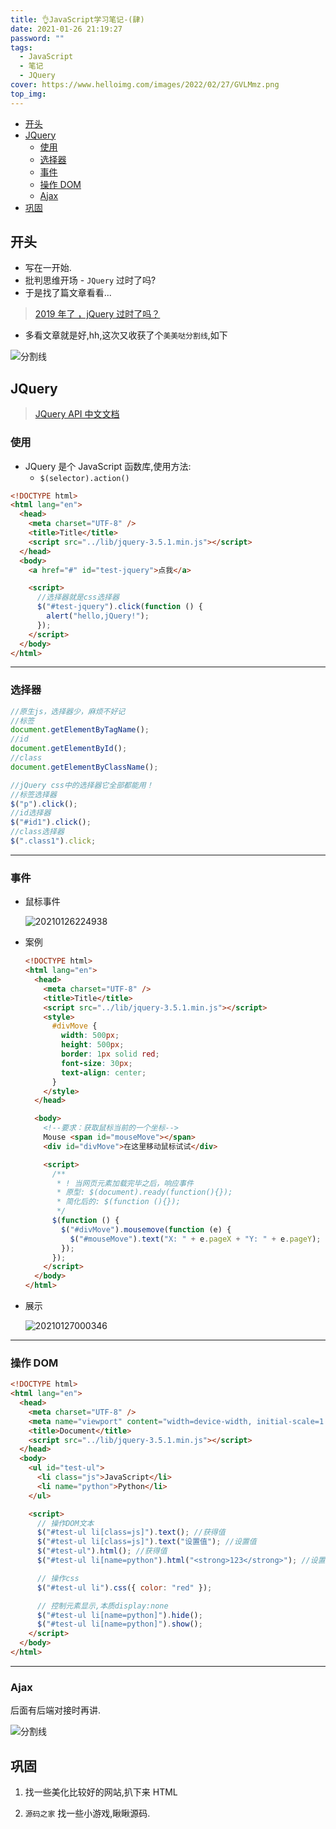 ```yaml
---
title: 👌JavaScript学习笔记-(肆)
date: 2021-01-26 21:19:27
password: ""
tags:
  - JavaScript
  - 笔记
  - JQuery
cover: https://www.helloimg.com/images/2022/02/27/GVLMmz.png
top_img:
---
```


<!--
 * @?: *********************************************************************
 * @Author: Weidows
 * @Date: 2021-01-26 21:19:27
 * @LastEditors: Weidows
 * @LastEditTime: 2021-02-13 17:23:10
 * @FilePath: \Weidowsd:\Game\Github\Blog-private\source\_posts\Web\JavaScript\study-4.md
 * @Description:
 * @!: *********************************************************************
-->

- [开头](#开头)
- [JQuery](#jquery)
  - [使用](#使用)
  - [选择器](#选择器)
  - [事件](#事件)
  - [操作 DOM](#操作-dom)
  - [Ajax](#ajax)
- [巩固](#巩固)

## 开头

- 写在一开始.
- 批判思维开场 - `JQuery` 过时了吗?
- 于是找了篇文章看看...

> [2019 年了 ，jQuery 过时了吗？](https://blog.csdn.net/wojiushiwo945you/article/details/90719714)

- 多看文章就是好,hh,这次又收获了个`美美哒分割线`,如下

<a>![分割线](https://fastly.jsdelivr.net/gh/Weidows/Images/img/divider.png)</a>

## JQuery

> [JQuery API 中文文档](https://jquery.cuishifeng.cn/)

### 使用

- JQuery 是个 JavaScript 函数库,使用方法:
  - `$(selector).action()`

```html
<!DOCTYPE html>
<html lang="en">
  <head>
    <meta charset="UTF-8" />
    <title>Title</title>
    <script src="../lib/jquery-3.5.1.min.js"></script>
  </head>
  <body>
    <a href="#" id="test-jquery">点我</a>

    <script>
      //选择器就是css选择器
      $("#test-jquery").click(function () {
        alert("hello,jQuery!");
      });
    </script>
  </body>
</html>
```

---

### 选择器

```js
//原生js，选择器少，麻烦不好记
//标签
document.getElementByTagName();
//id
document.getElementById();
//class
document.getElementByClassName();

//jQuery css中的选择器它全部都能用！
//标签选择器
$("p").click();
//id选择器
$("#id1").click();
//class选择器
$(".class1").click;
```

---

### 事件

- 鼠标事件

  <img src="https://www.helloimg.com/images/2022/02/27/GV4FsK.png" alt="20210126224938" />

- 案例

  ```HTML
  <!DOCTYPE html>
  <html lang="en">
    <head>
      <meta charset="UTF-8" />
      <title>Title</title>
      <script src="../lib/jquery-3.5.1.min.js"></script>
      <style>
        #divMove {
          width: 500px;
          height: 500px;
          border: 1px solid red;
          font-size: 30px;
          text-align: center;
        }
      </style>
    </head>

    <body>
      <!--要求：获取鼠标当前的一个坐标-->
      Mouse <span id="mouseMove"></span>
      <div id="divMove">在这里移动鼠标试试</div>

      <script>
        /**
         * ! 当网页元素加载完毕之后，响应事件
         * 原型: $(document).ready(function(){});
         * 简化后的: $(function (){});
         */
        $(function () {
          $("#divMove").mousemove(function (e) {
            $("#mouseMove").text("X: " + e.pageX + "Y: " + e.pageY);
          });
        });
      </script>
    </body>
  </html>
  ```

- 展示

  <img src="https://www.helloimg.com/images/2022/02/27/GViWIh.png" alt="20210127000346" />

---

### 操作 DOM

```html
<!DOCTYPE html>
<html lang="en">
  <head>
    <meta charset="UTF-8" />
    <meta name="viewport" content="width=device-width, initial-scale=1.0" />
    <title>Document</title>
    <script src="../lib/jquery-3.5.1.min.js"></script>
  </head>
  <body>
    <ul id="test-ul">
      <li class="js">JavaScript</li>
      <li name="python">Python</li>
    </ul>

    <script>
      // 操作DOM文本
      $("#test-ul li[class=js]").text(); //获得值
      $("#test-ul li[class=js]").text("设置值"); //设置值
      $("#test-ul").html(); //获得值
      $("#test-ul li[name=python").html("<strong>123</strong>"); //设置值

      // 操作css
      $("#test-ul li").css({ color: "red" });

      // 控制元素显示,本质display:none
      $("#test-ul li[name=python]").hide();
      $("#test-ul li[name=python]").show();
    </script>
  </body>
</html>
```

---

### Ajax

后面有后端对接时再讲.

<a>![分割线](https://fastly.jsdelivr.net/gh/Weidows/Images/img/divider.png)</a>

## 巩固

1. 找一些美化比较好的网站,扒下来 HTML

2. `源码之家` 找一些小游戏,瞅瞅源码.
